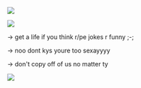 ![](https://64.media.tumblr.com/10478b8430cb0f633eae761ddc14359e/19e38f937b4b44b4-3d/s2048x3072/d18c0a45e0498290810f818d6e4cfe3838c07b43.pnj)

![](https://64.media.tumblr.com/d0e6dd403067ac1b1e13ad71507087c5/6e9a71b5f3664bde-fd/s2048x3072/ea58769e8f895faf18f27569649415e1677216ad.pnj)

-> get a life if you think r/pe jokes r funny ;-;

-> noo dont kys youre too sexayyyy

-> don't copy off of us no matter ty

![](https://64.media.tumblr.com/a1d93a2c8232f8efca030181e4429a28/f185d5fa8ce71c7c-f6/s100x200/90c63881f29797b47bab2726263705d74f19d7ae.pnj)
